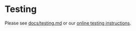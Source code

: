# Testing

Please see [docs/testing.md](docs/testing.md) or our [online
testing instructions](https://cfpb.github.io/cfgov-refresh/testing/).
